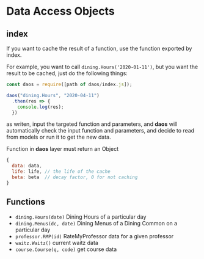 # Data Access Objects

## index

If you want to cache the result of a function, use the function exported by index.

For example, you want to call `dining.Hours('2020-01-11')`, but you want the result to be cached, just do the following things:
```js
const daos = require([path of daos/index.js]);

daos("dining.Hours", "2020-04-11")
  .then(res => {
    console.log(res);
  })
```
as writen, input the targeted function and parameters, and **daos** will automatically check the input function and parameters, and decide to read from models or run it to get the new data.

Function in **daos** layer must return an Object
```js
{
  data: data,
  life: life, // the life of the cache
  beta: beta  // decay factor, 0 for not caching
}
```

## Functions

- `dining.Hours(date)` Dining Hours of a particular day
- `dining.Menus(dc, date)` Dining Menus of a Dining Common on a particular day
- `professor.RMP(id)` RateMyProfessor data for a given professor
- `waitz.Waitz()` current waitz data
- `course.Course(q, code)` get course data

